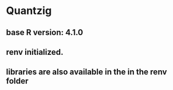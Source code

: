 # Quantzig

## base R version: 4.1.0
## renv initialized.
## libraries are also available in the in the renv folder

